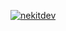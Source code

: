 [![nekitdev](https://github-readme-stats.vercel.app/api?username=nekitdev&include_all_commits=true&hide=issues,contribs&theme=midnight-purple&show_icons=true&custom_title=nekitdev)](https://nekit.dev)
